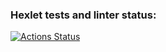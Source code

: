 ### Hexlet tests and linter status:
[![Actions Status](https://github.com/AlekseyNechunaev/java-project-lvl2/workflows/hexlet-check/badge.svg)](https://github.com/AlekseyNechunaev/java-project-lvl2/actions)